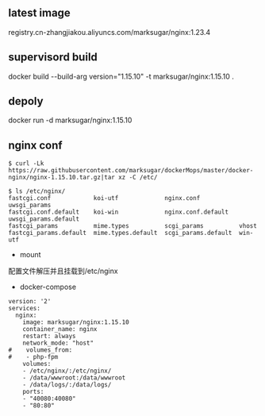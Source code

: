 ﻿## latest image

registry.cn-zhangjiakou.aliyuncs.com/marksugar/nginx:1.23.4

## supervisord build

docker build --build-arg version="1.15.10" -t marksugar/nginx:1.15.10 .

## depoly
docker run  -d marksugar/nginx:1.15.10

## nginx conf
```
$ curl -Lk https://raw.githubusercontent.com/marksugar/dockerMops/master/docker-nginx/nginx-1.15.10.tar.gz|tar xz -C /etc/
```
```
$ ls /etc/nginx/
fastcgi.conf            koi-utf             nginx.conf           uwsgi_params
fastcgi.conf.default    koi-win             nginx.conf.default   uwsgi_params.default
fastcgi_params          mime.types          scgi_params          vhost
fastcgi_params.default  mime.types.default  scgi_params.default  win-utf
```
- mount

配置文件解压并且挂载到/etc/nginx

- docker-compose 
```
version: '2'
services:
  nginx:
    image: marksugar/nginx:1.15.10
    container_name: nginx
    restart: always
    network_mode: "host"
#    volumes_from:
#    - php-fpm
    volumes: 
    - /etc/nginx/:/etc/nginx/
    - /data/wwwroot:/data/wwwroot
    - /data/logs/:/data/logs/ 
    ports:
    - "40080:40080"
    - "80:80"
```	